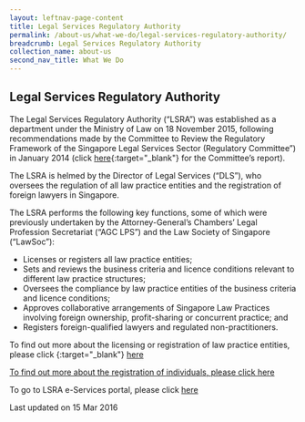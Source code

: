 ```yaml
---
layout: leftnav-page-content
title: Legal Services Regulatory Authority
permalink: /about-us/what-we-do/legal-services-regulatory-authority/
breadcrumb: Legal Services Regulatory Authority
collection_name: about-us
second_nav_title: What We Do
---
```


Legal Services Regulatory Authority
---

The Legal Services Regulatory Authority (“LSRA”) was established as a department under the Ministry of Law on 18 November 2015, following recommendations made by the Committee to Review the Regulatory Framework of the Singapore Legal Services Sector (Regulatory Committee”) in January 2014 (click [here](/files/Final-Report-of-the-Committee-to-Review-the-Reg-Framework-of-the-Spore-Legal-Sector.pdf/){:target="_blank"} for the Committee’s report).

The LSRA is helmed by the Director of Legal Services (“DLS”), who oversees the regulation of all law practice entities and the registration of foreign lawyers in Singapore.

The LSRA performs the following key functions, some of which were previously undertaken by the Attorney-General’s Chambers’ Legal Profession Secretariat (“AGC LPS”) and the Law Society of Singapore (“LawSoc”):

<ul>
  <li>Licenses or registers all law practice entities;</li>
  <li>Sets and reviews the business criteria and licence conditions relevant to different law practice structures;</li>
  <li>Oversees the compliance by law practice entities of the business criteria and licence conditions;</li>
  <li>Approves collaborative arrangements of Singapore Law Practices involving foreign ownership, profit-sharing or concurrent practice; and</li>
  <li>Registers foreign-qualified lawyers and regulated non-practitioners.</li>
</ul>


To find out more about the licensing or registration of law practice entities, please click [](){:target="_blank"}  <a href="/law-practice-entities-and-lawyers/licensing-or-registration-of-law-practice-entities/types-of-licence-or-registration/" target="_blank">here
  
To find out more about the registration of individuals, please click <a href="/law-practice-entities-and-lawyers/registration-of-individuals/types-of-certificate-of-registration/" target="_blank">here</a>

To go to LSRA e-Services portal, please click <a href="https://www.mlaw.gov.sg/eservices/lsra/lsra-home/" target="_blank">here</a>

<p class="right-side-updated">Last updated on 15 Mar 2016</p>
